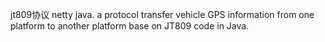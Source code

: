 jt809协议 netty java.
a protocol transfer vehicle GPS information from one platform to another platform base on JT809 code in Java.
